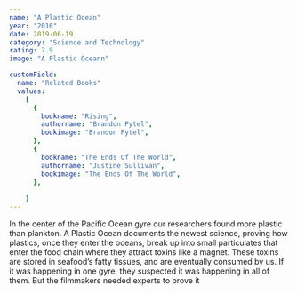 ```yaml
---
name: "A Plastic Ocean"
year: "2016"
date: 2019-06-19
category: "Science and Technology"
rating: 7.9
image: "A Plastic Oceann"

customField:
  name: "Related Books"
  values:
    [
      {
        bookname: "Rising",
        authorname: "Brandon Pytel",
        bookimage: "Brandon Pytel",
      },
      {
        bookname: "The Ends Of The World",
        authorname: "Justine Sullivan",
        bookimage: "The Ends Of The World",
      },
      
    ]
---
```


In the center of the Pacific Ocean gyre our researchers found more plastic than plankton. A Plastic Ocean
documents the newest science, proving how plastics, once they enter the oceans, break up into small
particulates that enter the food chain where they attract toxins like a magnet. These toxins are stored in
seafood’s fatty tissues, and are eventually consumed by us.
If it was happening in one gyre, they suspected it was happening in all of them. But the filmmakers needed
experts to prove it
